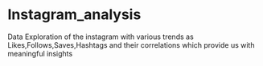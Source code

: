 # Instagram_analysis
Data Exploration of the instagram with various trends as Likes,Follows,Saves,Hashtags and their correlations which provide us with meaningful insights
